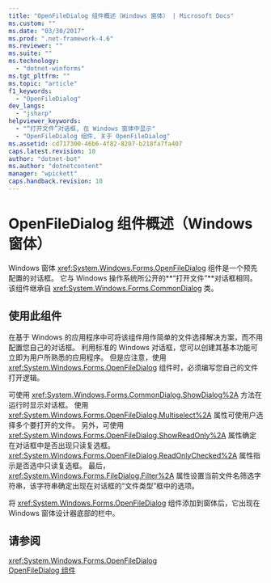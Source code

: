 ```yaml
---
title: "OpenFileDialog 组件概述（Windows 窗体） | Microsoft Docs"
ms.custom: ""
ms.date: "03/30/2017"
ms.prod: ".net-framework-4.6"
ms.reviewer: ""
ms.suite: ""
ms.technology: 
  - "dotnet-winforms"
ms.tgt_pltfrm: ""
ms.topic: "article"
f1_keywords: 
  - "OpenFileDialog"
dev_langs: 
  - "jsharp"
helpviewer_keywords: 
  - "“打开文件”对话框, 在 Windows 窗体中显示"
  - "OpenFileDialog 组件, 关于 OpenFileDialog"
ms.assetid: cd717300-46b6-4f82-8207-b218fa7fa407
caps.latest.revision: 10
author: "dotnet-bot"
ms.author: "dotnetcontent"
manager: "wpickett"
caps.handback.revision: 10
---
```

# OpenFileDialog 组件概述（Windows 窗体）
Windows 窗体 <xref:System.Windows.Forms.OpenFileDialog> 组件是一个预先配置的对话框。  它与 Windows 操作系统所公开的**“打开文件”**对话框相同。  该组件继承自 <xref:System.Windows.Forms.CommonDialog> 类。  
  
## 使用此组件  
 在基于 Windows 的应用程序中可将该组件用作简单的文件选择解决方案，而不用配置您自己的对话框。  利用标准的 Windows 对话框，您可以创建其基本功能可立即为用户所熟悉的应用程序。  但是应注意，使用 <xref:System.Windows.Forms.OpenFileDialog> 组件时，必须编写您自己的文件打开逻辑。  
  
 可使用 <xref:System.Windows.Forms.CommonDialog.ShowDialog%2A> 方法在运行时显示对话框。  使用 <xref:System.Windows.Forms.OpenFileDialog.Multiselect%2A> 属性可使用户选择多个要打开的文件。  另外，可使用 <xref:System.Windows.Forms.OpenFileDialog.ShowReadOnly%2A> 属性确定在对话框中是否出现只读复选框。  <xref:System.Windows.Forms.OpenFileDialog.ReadOnlyChecked%2A> 属性指示是否选中只读复选框。  最后，<xref:System.Windows.Forms.FileDialog.Filter%2A> 属性设置当前文件名筛选字符串，该字符串确定出现在对话框的“文件类型”框中的选项。  
  
 将 <xref:System.Windows.Forms.OpenFileDialog> 组件添加到窗体后，它出现在 Windows 窗体设计器底部的栏中。  
  
## 请参阅  
 <xref:System.Windows.Forms.OpenFileDialog>   
 [OpenFileDialog 组件](../../../../docs/framework/winforms/controls/openfiledialog-component-windows-forms.md)